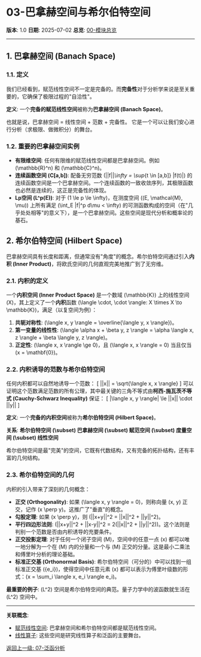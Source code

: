 # 03-巴拿赫空间与希尔伯特空间

**版本**: 1.0
**日期**: 2025-07-02
**总览**: [00-模块总览](./00-模块总览.md)

---

## 1. 巴拿赫空间 (Banach Space)

### 1.1. 定义

我们已经看到，赋范线性空间不一定是完备的。而**完备性**对于分析学来说是至关重要的，它确保了极限过程的"自洽性"。

**定义**: 一个**完备的赋范线性空间**被称为**巴拿赫空间 (Banach Space)**。

也就是说，巴拿赫空间 = 线性空间 + 范数 + 完备性。
它是一个可以让我们安心进行分析（求极限、做微积分）的舞台。

### 1.2. 重要的巴拿赫空间实例

- **有限维空间**: 任何有限维的赋范线性空间都是巴拿赫空间。例如 \(\mathbb{R}^n\) 和 \(\mathbb{C}^n\)。
- **连续函数空间 \(C[a,b]\)**: 配备无穷范数 \(||f||_\infty = \sup_{t \in [a,b]} |f(t)|\) 的连续函数空间是一个巴拿赫空间。一个连续函数的一致收敛序列，其极限函数也必然是连续的，这正是完备性的体现。
- **Lp空间 \(L^p(E)\)**: 对于 \(1 \le p \le \infty\)，在测度空间 \((E, \mathcal{M}, \mu)\) 上所有满足 \(\int_E |f|^p d\mu < \infty\) 的可测函数构成的空间（在"几乎处处相等"的意义下），是一个巴拿赫空间。这些空间是现代分析和概率论的基石。

## 2. 希尔伯特空间 (Hilbert Space)

巴拿赫空间具有长度和距离，但通常没有"角度"的概念。希尔伯特空间通过引入**内积 (Inner Product)**，将欧氏空间的几何直观完美地推广到了无穷维。

### 2.1. 内积的定义

一个**内积空间 (Inner Product Space)** 是一个数域 \(\mathbb{K}\) 上的线性空间 \(X\)，其上定义了一个**内积**函数 \(\langle \cdot, \cdot \rangle: X \times X \to \mathbb{K}\)，满足（以复空间为例）：

1. **共轭对称性**: \(\langle x, y \rangle = \overline{\langle y, x \rangle}\)。
2. **第一变量的线性性**: \(\langle \alpha x + \beta y, z \rangle = \alpha \langle x, z \rangle + \beta \langle y, z \rangle\)。
3. **正定性**: \(\langle x, x \rangle \ge 0\)，且 \(\langle x, x \rangle = 0\) 当且仅当 \(x = \mathbf{0}\)。

### 2.2. 内积诱导的范数与希尔伯特空间

任何内积都可以自然地诱导一个范数：
\[ ||x|| = \sqrt{\langle x, x \rangle} \]
可以证明这个范数满足范数的所有公理，其中最关键的三角不等式由**柯西-施瓦茨不等式 (Cauchy-Schwarz Inequality)** 保证：
\[ |\langle x, y \rangle| \le ||x|| \cdot ||y|| \]

**定义**: 一个**完备的内积空间**被称为**希尔伯特空间 (Hilbert Space)**。

**关系**:
**希尔伯特空间 \(\subset\) 巴拿赫空间 \(\subset\) 赋范空间 \(\subset\) 度量空间 \(\subset\) 线性空间**

希尔伯特空间是最"完美"的空间，它既有代数结构，又有完备的拓扑结构，还有丰富的几何结构。

### 2.3. 希尔伯特空间的几何

内积的引入带来了深刻的几何概念：

- **正交 (Orthogonality)**: 如果 \(\langle x, y \rangle = 0\)，则称向量 \(x, y\) 正交，记作 \(x \perp y\)。这推广了"垂直"的概念。
- **勾股定理**: 如果 \(x \perp y\)，则 \(||x+y||^2 = ||x||^2 + ||y||^2\)。
- **平行四边形法则**: \(||x+y||^2 + ||x-y||^2 = 2(||x||^2 + ||y||^2)\)。这个法则是判别一个范数是否由内积诱导的充要条件。
- **正交投影定理**: 对于任何一个闭子空间 \(M\)，空间中的任意一点 \(x\) 都可以唯一地分解为一个在 \(M\) 内的分量和一个与 \(M\) 正交的分量。这是最小二乘法和傅里叶分析的理论基础。
- **标准正交基 (Orthonormal Basis)**: 希尔伯特空间（可分的）中可以找到一组标准正交基 \(\{e_i\}\)，使得空间中任意元素 \(x\) 都可以表示为傅里叶级数的形式：\(x = \sum_i \langle x, e_i \rangle e_i\)。

**最重要的例子**: \(L^2\) 空间是希尔伯特空间的典范。量子力学中的波函数就生活在 \(L^2\) 空间中。

---
**关联概念**:

- [赋范线性空间](./02-赋范线性空间.md): 巴拿赫空间和希尔伯特空间都是赋范线性空间。
- [线性算子](./04-线性算子与泛函.md): 这些空间是研究线性算子和泛函的主要舞台。

[返回上一级: 07-泛函分析](./00-模块总览.md)
